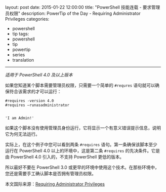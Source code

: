 ﻿layout: post
date: 2015-01-22 12:00:00
title: "PowerShell 技能连载 - 要求管理员权限"
description: PowerTip of the Day - Requiring Administrator Privileges
categories:
- powershell
- tip
tags:
- powershell
- tip
- powertip
- series
- translation
---
_适用于 PowerShell 4.0 及以上版本_

如果您知道某个脚本需要管理员权限，只需要一个简单的 `#requres` 语句就可以确保符合该需求的才可以运行：

    #requires -version 4.0
    #requires –runasadministrator
    
    
    'I am Admin!' 

如果这个脚本没有使用管理员身份运行，它将显示一个有意义错误提示信息，说明它为何无法运行。

实际上，在这个例子中您可以看到两条 `#requires` 语句。第一条确保该脚本至少运行在 PowerShell 4.0 以上的环境中，这是第二条 `#requires` 的先决条件。它是由 PowerShell 4.0 引入的，不支持 PowerShell 更低的版本。

所以最好不要在 PowerShell 3.0 或更早的环境中使用这个技术。在那些环境中，您还是需要手工确认脚本是否拥有管理员权限。

<!--more-->
本文国际来源：[Requiring Administrator Privileges](http://community.idera.com/powershell/powertips/b/tips/posts/requiring-administrator-privileges)
